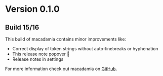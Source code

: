 # Version 0.1.0
## Build 15/16

This build of macadamia contains minor improvements like:

- Correct display of token strings without auto-linebreaks or hyphenation
- This release note popover 🎉
- Release notes in settings

For more information check out macadamia on [GitHub](https://github.com/zeugmaster/macadamia).
